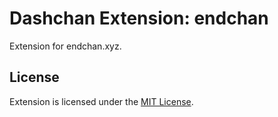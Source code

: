 # Dashchan Extension: endchan

Extension for endchan.xyz.

## License

Extension is licensed under the [MIT License](LICENSE).